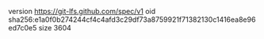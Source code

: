 version https://git-lfs.github.com/spec/v1
oid sha256:e1a0f0b274244cf4c4afd3c29df73a8759921f71382130c1416ea8e96ed7c0e5
size 3604

